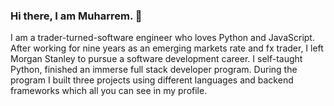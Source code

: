 ### Hi there, I am Muharrem. 👋

I am a trader-turned-software engineer who loves Python and JavaScript. After working for nine years as an emerging markets rate and fx trader, I left Morgan Stanley to pursue a software development career.  I self-taught Python, finished an immerse full stack developer program. During the program I built three projects using different languages and backend frameworks which all you can see in my profile. 



<!--
**muharremb/muharremb** is a ✨ _special_ ✨ repository because its `README.md` (this file) appears on your GitHub profile.

Here are some ideas to get you started:

- 🔭 I’m currently working on ...
- 🌱 I’m currently learning ...
- 👯 I’m looking to collaborate on ...
- 🤔 I’m looking for help with ...
- 💬 Ask me about ...
- 📫 How to reach me: ...
- 😄 Pronouns: ...
- ⚡ Fun fact: ...
-->
